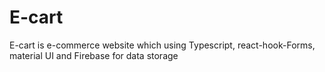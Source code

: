 # E-cart
E-cart is e-commerce website which using Typescript, react-hook-Forms, material UI and  Firebase for data storage 
